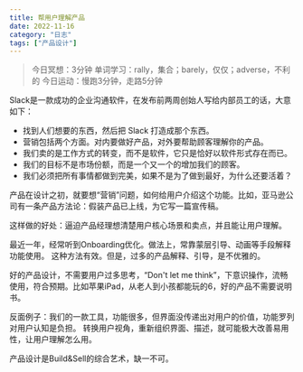 ```yaml
---
title: 帮用户理解产品
date: 2022-11-16
category: "日志"
tags: ["产品设计"]
---
```


> 今日冥想：3分钟
> 单词学习：rally，集合；barely，仅仅；adverse，不利的
> 今日运动：慢跑3分钟，走路5分钟

Slack是一款成功的企业沟通软件，在发布前两周创始人写给内部员工的话，大意如下：

-   找到人们想要的东西，然后把 Slack 打造成那个东西。
-   营销包括两个方面。对内要做好产品，对外要帮助顾客理解你的产品。
-   我们卖的是工作方式的转变，而不是软件，它只是恰好以软件形式存在而已。
-   我们的目标不是市场份额，而是一个又一个的增加我们的顾客。
-   我们必须把所有事情都做到完美，如果不是为了做到最好，为什么还要活着？

产品在设计之初，就要想“营销”问题，如何给用户介绍这个功能。比如，亚马逊公司有一条产品方法论：假装产品已上线，为它写一篇宣传稿。

这样做的好处：逼迫产品经理想清楚用户核心场景和卖点，并且能让用户理解。

最近一年，经常听到Onboarding优化。做法上，常靠蒙层引导、动画等手段解释功能使用。
这种方法有效。但是，过多的产品解释、引导，是不优雅的。

好的产品设计，不需要用户过多思考，“Don't let me think”，下意识操作，流畅使用，符合预期。比如苹果iPad，从老人到小孩都能玩的6，好的产品不需要说明书。

反面例子：我们的一款工具，功能很多，但界面没传递出对用户的价值，功能罗列对用户认知是负担。
转换用户视角，重新组织界面、描述，就可能极大改善易用性，让用户理解怎么用。

产品设计是Build&Sell的综合艺术，缺一不可。





